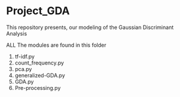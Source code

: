 # Project_GDA
This repository presents, our modeling of the Gaussian Discriminant Analysis

ALL The modules are found in this folder

1. tf-idf.py
2. count_frequency.py
3. pca.py
4. generalized-GDA.py
5. GDA.py
6. Pre-processing.py
